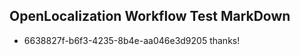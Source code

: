 ## OpenLocalization Workflow Test MarkDown
* 6638827f-b6f3-4235-8b4e-aa046e3d9205 
thanks!<!--HONumber=Mar16_HO2-->
